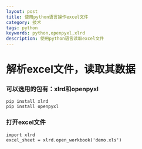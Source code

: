 ```yaml
---
layout: post
title: 使用python语言操作excel文件
category: 技术
tags: python
keywords: python,openpyxl,xlrd
description: 使用python语言读取excel文件
---
```


# 解析excel文件，读取其数据

### 可以选用的包有：xlrd和openpyxl

    pip install xlrd
    pip install openpyxl
    
### 打开excel文件

    import xlrd
    excel_sheet = xlrd.open_workbook('demo.xls')
    
    
